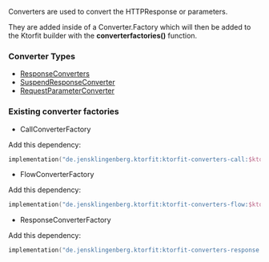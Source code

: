Converters are used to convert the HTTPResponse  or parameters.

They are added inside of a Converter.Factory which will then be added to the Ktorfit builder with the **converterfactories()** function.

### Converter Types
* [ResponseConverters](./responseconverter.md)
* [SuspendResponseConverter](./suspendresponseconverter.md)
* [RequestParameterConverter](./requestparameterconverter.md)

### Existing converter factories
* CallConverterFactory
  
Add this dependency:
```kotlin
implementation("de.jensklingenberg.ktorfit:ktorfit-converters-call:$ktorfit")
```

* FlowConverterFactory

Add this dependency:
```kotlin
implementation("de.jensklingenberg.ktorfit:ktorfit-converters-flow:$ktorfit")
```

* ResponseConverterFactory

Add this dependency:
```kotlin
implementation("de.jensklingenberg.ktorfit:ktorfit-converters-response:$ktorfit")
```